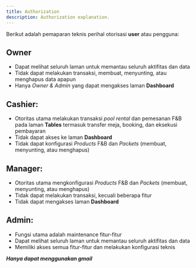 ```yaml
---
title: Authorization
description: Authorization explanation.
---
```


Berikut adalah pemaparan teknis perihal otorisasi **user** atau pengguna:

## Owner

- Dapat melihat seluruh laman untuk memantau seluruh aktifitas dan data
- Tidak dapat melakukan transaksi, membuat, menyunting, atau menghapus data apapun
- Hanya _Owner & Admin_ yang dapat mengakses laman **Dashboard**

## Cashier:

- Otoritas utama melakukan transaksi _pool rental_ dan pemesanan F&B pada laman **Tables** termasuk transfer meja, booking, dan eksekusi pembayaran
- Tidak dapat akses ke laman **Dashboard**
- Tidak dapat konfigurasi _Products_ F&B dan _Packets_ (membuat, menyunting, atau menghapus)

## Manager:

- Otoritas utama mengkonfigurasi _Products_ F&B dan _Packets_ (membuat, menyunting, atau menghapus)
- Tidak dapat melakukan transaksi, kecuali beberapa fitur
- Tidak dapat mengakses laman **Dashboard**

## Admin:

- Fungsi utama adalah maintenance fitur-fitur
- Dapat melihat seluruh laman untuk memantau seluruh aktifitas dan data
- Memiliki akses semua fitur-fitur dan melakukan konfigurasi teknis

_**Hanya dapat menggunakan gmail**_
